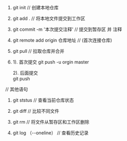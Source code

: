 1. git init  // 创建本地仓库

2. git add .  // 将本地文件提交到工作区

3. git commit -m '本次提交注释'  // 提交到暂存区  并 注释 

4. git remote add origin 仓库地址   //  (首次连接仓库)

5. git pull   // 拉取仓库并合并

6. 
   1). 首次提交
   git push -u orgin master 

   2). 后面提交  
   git push 


// 其他语句

1. git ststus  // 查看当前仓库状态

2. git diff   // 比较不同文件

3. git rm  // 将文件从暂存区和工作区删除

4. git log （--oneline） // 查看历史记录


